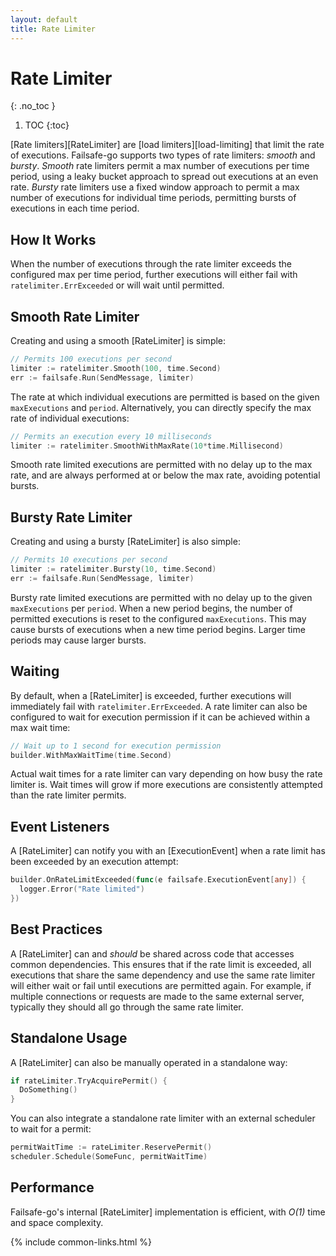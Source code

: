 ```yaml
---
layout: default
title: Rate Limiter
---
```


# Rate Limiter
{: .no_toc }

1. TOC
{:toc}

[Rate limiters][RateLimiter] are [load limiters][load-limiting] that limit the rate of executions. Failsafe-go supports two types of rate limiters: *smooth* and *bursty*. *Smooth* rate limiters permit a max number of executions per time period, using a leaky bucket approach to spread out executions at an even rate. *Bursty* rate limiters use a fixed window approach to permit a max number of executions for individual time periods, permitting bursts of executions in each time period.

## How It Works

When the number of executions through the rate limiter exceeds the configured max per time period, further executions will either fail with `ratelimiter.ErrExceeded` or will wait until permitted.

## Smooth Rate Limiter

Creating and using a smooth [RateLimiter] is simple:

```go
// Permits 100 executions per second
limiter := ratelimiter.Smooth(100, time.Second)
err := failsafe.Run(SendMessage, limiter)
```

The rate at which individual executions are permitted is based on the given `maxExecutions` and `period`. Alternatively, you can directly specify the max rate of individual executions:

```go
// Permits an execution every 10 milliseconds
limiter := ratelimiter.SmoothWithMaxRate(10*time.Millisecond)
```

Smooth rate limited executions are permitted with no delay up to the max rate, and are always performed at or below the max rate, avoiding potential bursts.

## Bursty Rate Limiter

Creating and using a bursty [RateLimiter] is also simple:

```go
// Permits 10 executions per second
limiter := ratelimiter.Bursty(10, time.Second)
err := failsafe.Run(SendMessage, limiter)
```

Bursty rate limited executions are permitted with no delay up to the given `maxExecutions` per `period`. When a new period begins, the number of permitted executions is reset to the configured `maxExecutions`. This may cause bursts of executions when a new time period begins. Larger time periods may cause larger bursts.

## Waiting

By default, when a [RateLimiter] is exceeded, further executions will immediately fail with `ratelimiter.ErrExceeded`. A rate limiter can also be configured to wait for execution permission if it can be achieved within a max wait time:

```go
// Wait up to 1 second for execution permission
builder.WithMaxWaitTime(time.Second)
```

Actual wait times for a rate limiter can vary depending on how busy the rate limiter is. Wait times will grow if more executions are consistently attempted than the rate limiter permits.

## Event Listeners

A [RateLimiter] can notify you with an [ExecutionEvent] when a rate limit has been exceeded by an execution attempt:

```go
builder.OnRateLimitExceeded(func(e failsafe.ExecutionEvent[any]) {
  logger.Error("Rate limited")
})
```

## Best Practices

A [RateLimiter] can and *should* be shared across code that accesses common dependencies. This ensures that if the rate limit is exceeded, all executions that share the same dependency and use the same rate limiter will either wait or fail until executions are permitted again. For example, if multiple connections or requests are made to the same external server, typically they should all go through the same rate limiter.

## Standalone Usage

A [RateLimiter] can also be manually operated in a standalone way:

```go
if rateLimiter.TryAcquirePermit() {
  DoSomething()
}
```

You can also integrate a standalone rate limiter with an external scheduler to wait for a permit:

```go
permitWaitTime := rateLimiter.ReservePermit()
scheduler.Schedule(SomeFunc, permitWaitTime)
```

## Performance

Failsafe-go's internal [RateLimiter] implementation is efficient, with _O(1)_ time and space complexity.

{% include common-links.html %}
